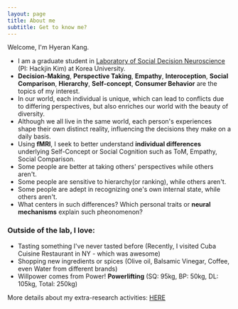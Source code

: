 ```yaml
---
layout: page
title: About me
subtitle: Get to know me?
---
```


Welcome, I'm Hyeran Kang. 

- I am a graduate student in [Laboratory of Social Decision Neuroscience](http://socialdecisionneurosciencelab.org/) (PI: Hackjin Kim) at Korea University.
- **Decision-Making**, **Perspective Taking**, **Empathy**, **Interoception**, **Social Comparison**, **Hierarchy**, **Self-concept**, **Consumer Behavior** are the topics of my interest.
- In our world, each individual is unique, which can lead to conflicts due to differing perspectives, but also enriches our world with the beauty of diversity. 
- Although we all live in the same world, each person's experiences shape their own distinct reality, influencing the decisions they make on a daily basis.
- Using **fMRI**, I seek to better understand **individual differences** underlying Self-Concept or Social Cognition such as ToM, Empathy, Social Comparison.
- Some people are better at taking others' perspectives while others  aren't.
- Some people are sensitive to hierarchy(or ranking), while others aren't.
- Some people are adept in recognizing one's own internal state, while others aren't.
- What centers in such differences? Which personal traits or **neural mechanisms** explain such pheonomenon?


### Outside of the lab, I love:
- Tasting something I've never tasted before (Recently, I visited Cuba Cuisine Restaurant in NY - which was awesome)
- Shopping new ingredients or spices (Olive oil, Balsamic Vinegar, Coffee, even Water from different brands)
- Willpower comes from Power! **Powerlifting** (SQ: 95kg, BP: 50kg, DL: 105kg, Total: 250kg) 

More details about my extra-research activities: <a href="../pages/personal">HERE</a>
